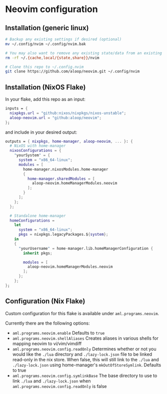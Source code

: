# Neovim configuration

## Installation (generic linux)

```bash
# Backup any existing settings if desired (optional)
mv ~/.config/nvim ~/.config/nvim.bak

# You may also want to remove any existing state/data from an existing configuration (optional)
rm -rf ~/.{cache,local/{state,share}}/nvim

# Clone this repo to ~/.config.nvim
git clone https://github.com/aloop/neovim.git ~/.config/nvim
```

## Installation (NixOS Flake)

In your flake, add this repo as an input:

```nix
inputs = {
  nixpkgs.url = "github:nixos/nixpkgs/nixos-unstable";
  aloop-neovim.url = "github:aloop/neovim";
};
```

and include in your desired output:

```nix
outputs = { nixpkgs, home-manager, aloop-neovim, ... }: {
  # NixOS with home-manager
  nixosConfigurations = {
    "yourSystem" = {
      system = "x86_64-linux";
      modules = [
        home-manager.nixosModules.home-manager
        {
          home-manager.sharedModules = [
            aloop-neovim.homeManagerModules.neovim
          ];
        }
      ];
    };
  };

  # Standalone home-manager
  homeConfigurations =
    let
      system = "x86_64-linux";
      pkgs = nixpkgs.legacyPackages.${system};
    in
    {
      "yourUsername" = home-manager.lib.homeManagerConfiguration {
        inherit pkgs;

        modules = [
          aloop-neovim.homeManagerModules.neovim
        ];
      };
    };
};
```

## Configuration (Nix Flake)

Custom configuration for this flake is available under `aml.programs.neovim`.

Currently there are the following options:

- `aml.programs.neovim.enable` Defaults to `true`
- `aml.programs.neovim.shellAliases` Creates aliases in various shells for mapping neovim to vi/vim/vimdiff
- `aml.programs.neovim.config.readOnly` Determines whether or not you would like the `./lua` directory and `./lazy-lock.json` file to be linked read-only in the nix store.
  When false, this will still link to the `./lua` and `./lazy-lock.json` using home-manager's `mkOutOfStoreSymlink`. Defaults to true
- `aml.programs.neovim.config.symlinkBase` The base directory to use to link `./lua` and `./lazy-lock.json` when `aml.programs.neovim.config.readOnly` is false